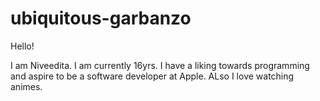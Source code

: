 # ubiquitous-garbanzo

Hello!

I am Niveedita. I am currently 16yrs.
I have a liking towards programming and aspire to be a software developer at Apple.
ALso I love watching animes.
